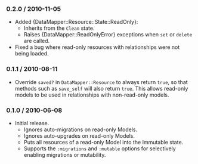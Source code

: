 ### 0.2.0 / 2010-11-05

* Added {DataMapper::Resource::State::ReadOnly}:
  * Inherits from the `Clean` state.
  * Raises {DataMapper::ReadOnlyError} exceptions when `set` or `delete`
    are called.
* Fixed a bug where read-only resources with relationships were not being
  loaded.

### 0.1.1 / 2010-08-11

* Override `saved?` in `DataMapper::Resource` to always return `true`,
  so that methods such as `save_self` will also return `true`. This allows
  read-only models to be used in relationships with non-read-only models.

### 0.1.0 / 2010-06-08

* Initial release.
  * Ignores auto-migrations on read-only Models.
  * Ignores auto-upgrades on read-only Models.
  * Puts all resources of a read-only Model into the Immutable state.
  * Supports the `:migrations` and `:mutable` options for selectively enabling
    migrations or mutability.

